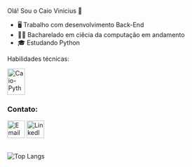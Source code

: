 Olá! Sou o Caio Vinicius 👋

- 🖥️ Trabalho com desenvolvimento Back-End
- 👨‍🎓 Bacharelado em ciêcia da computação em andamento
- 🎓 Estudando Python


Habilidades técnicas:
  
<img align="center" alt="Caio-Python" height="60" width="40" src="https://cdn.jsdelivr.net/gh/devicons/devicon@latest/icons/python/python-original.svg" />
<div>

<h3> Contato: </h3>
  <a href="mailto:bezerracaio615@gmail.com"><img height="40" src="https://skillicons.dev/icons?i=gmail" alt="Email" title="Email" /></a>
  <a href="https://www.linkedin.com/in/caio-vinicius-araujo-bezerra/" target="_blank"><img height="40" src="https://skillicons.dev/icons?i=linkedin" alt="LinkedIn" title="LinkedIn" /></a>
  <br>
  
 ##
![Top Langs](https://github-readme-stats.vercel.app/api/top-langs/?username=caioviniciusab&layout=compact)
